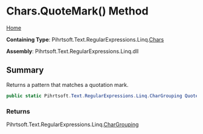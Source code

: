 # Chars\.QuoteMark\(\) Method

[Home](../../../../../../README.md)

**Containing Type**: Pihrtsoft\.Text\.RegularExpressions\.Linq\.[Chars](../README.md)

**Assembly**: Pihrtsoft\.Text\.RegularExpressions\.Linq\.dll

## Summary

Returns a pattern that matches a quotation mark\.

```csharp
public static Pihrtsoft.Text.RegularExpressions.Linq.CharGrouping QuoteMark()
```

### Returns

Pihrtsoft\.Text\.RegularExpressions\.Linq\.[CharGrouping](../../CharGrouping/README.md)

